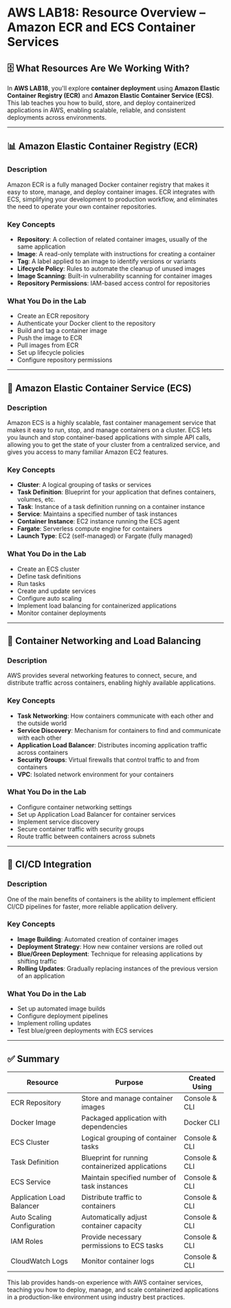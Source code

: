 # AWS LAB18: Resource Overview – Amazon ECR and ECS Container Services

## 🗄️ What Resources Are We Working With?

In **AWS LAB18**, you'll explore **container deployment** using **Amazon Elastic Container Registry (ECR)** and **Amazon Elastic Container Service (ECS)**. This lab teaches you how to build, store, and deploy containerized applications in AWS, enabling scalable, reliable, and consistent deployments across environments.

---

## 📊 Amazon Elastic Container Registry (ECR)

### Description
Amazon ECR is a fully managed Docker container registry that makes it easy to store, manage, and deploy container images. ECR integrates with ECS, simplifying your development to production workflow, and eliminates the need to operate your own container repositories.

### Key Concepts
- **Repository**: A collection of related container images, usually of the same application
- **Image**: A read-only template with instructions for creating a container
- **Tag**: A label applied to an image to identify versions or variants
- **Lifecycle Policy**: Rules to automate the cleanup of unused images
- **Image Scanning**: Built-in vulnerability scanning for container images
- **Repository Permissions**: IAM-based access control for repositories

### What You Do in the Lab
- Create an ECR repository
- Authenticate your Docker client to the repository
- Build and tag a container image
- Push the image to ECR
- Pull images from ECR
- Set up lifecycle policies
- Configure repository permissions

---

## 🐳 Amazon Elastic Container Service (ECS)

### Description
Amazon ECS is a highly scalable, fast container management service that makes it easy to run, stop, and manage containers on a cluster. ECS lets you launch and stop container-based applications with simple API calls, allowing you to get the state of your cluster from a centralized service, and gives you access to many familiar Amazon EC2 features.

### Key Concepts
- **Cluster**: A logical grouping of tasks or services
- **Task Definition**: Blueprint for your application that defines containers, volumes, etc.
- **Task**: Instance of a task definition running on a container instance
- **Service**: Maintains a specified number of task instances
- **Container Instance**: EC2 instance running the ECS agent
- **Fargate**: Serverless compute engine for containers
- **Launch Type**: EC2 (self-managed) or Fargate (fully managed)

### What You Do in the Lab
- Create an ECS cluster
- Define task definitions
- Run tasks
- Create and update services
- Configure auto scaling
- Implement load balancing for containerized applications
- Monitor container deployments

---

## 🌉 Container Networking and Load Balancing

### Description
AWS provides several networking features to connect, secure, and distribute traffic across containers, enabling highly available applications.

### Key Concepts
- **Task Networking**: How containers communicate with each other and the outside world
- **Service Discovery**: Mechanism for containers to find and communicate with each other
- **Application Load Balancer**: Distributes incoming application traffic across containers
- **Security Groups**: Virtual firewalls that control traffic to and from containers
- **VPC**: Isolated network environment for your containers

### What You Do in the Lab
- Configure container networking settings
- Set up Application Load Balancer for container services
- Implement service discovery
- Secure container traffic with security groups
- Route traffic between containers across subnets

---

## 🔄 CI/CD Integration

### Description
One of the main benefits of containers is the ability to implement efficient CI/CD pipelines for faster, more reliable application delivery.

### Key Concepts
- **Image Building**: Automated creation of container images
- **Deployment Strategy**: How new container versions are rolled out
- **Blue/Green Deployment**: Technique for releasing applications by shifting traffic
- **Rolling Updates**: Gradually replacing instances of the previous version of an application

### What You Do in the Lab
- Set up automated image builds
- Configure deployment pipelines
- Implement rolling updates
- Test blue/green deployments with ECS services

---

## ✅ Summary

| Resource                      | Purpose                                              | Created Using    |
|-------------------------------|------------------------------------------------------|------------------|
| ECR Repository                | Store and manage container images                    | Console & CLI    |
| Docker Image                  | Packaged application with dependencies               | Docker CLI       |
| ECS Cluster                   | Logical grouping of container tasks                  | Console & CLI    |
| Task Definition               | Blueprint for running containerized applications     | Console & CLI    |
| ECS Service                   | Maintain specified number of task instances          | Console & CLI    |
| Application Load Balancer     | Distribute traffic to containers                     | Console & CLI    |
| Auto Scaling Configuration    | Automatically adjust container capacity              | Console & CLI    |
| IAM Roles                     | Provide necessary permissions to ECS tasks           | Console & CLI    |
| CloudWatch Logs               | Monitor container logs                               | Console & CLI    |

This lab provides hands-on experience with AWS container services, teaching you how to deploy, manage, and scale containerized applications in a production-like environment using industry best practices. 